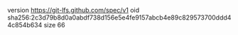 version https://git-lfs.github.com/spec/v1
oid sha256:2c3d79b8d0a0abdf738d156e5e4fe9157abcb4e89c829573700ddd44c854b634
size 66
